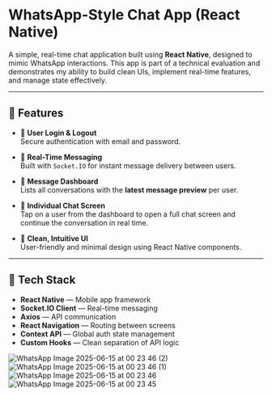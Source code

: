 # WhatsApp-Style Chat App (React Native)

A simple, real-time chat application built using **React Native**, designed to mimic WhatsApp interactions. This app is part of a technical evaluation and demonstrates my ability to build clean UIs, implement real-time features, and manage state effectively.

---

## 🚀 Features

- 🔐 **User Login & Logout**  
  Secure authentication with email and password.

- 💬 **Real-Time Messaging**  
  Built with `Socket.IO` for instant message delivery between users.

- 📜 **Message Dashboard**  
  Lists all conversations with the **latest message preview** per user.

- 📲 **Individual Chat Screen**  
  Tap on a user from the dashboard to open a full chat screen and continue the conversation in real time.

- 🎨 **Clean, Intuitive UI**  
  User-friendly and minimal design using React Native components.

---

## 🧱 Tech Stack

- **React Native** — Mobile app framework
- **Socket.IO Client** — Real-time messaging
- **Axios** — API communication
- **React Navigation** — Routing between screens
- **Context API** — Global auth state management
- **Custom Hooks** — Clean separation of API logic


![WhatsApp Image 2025-06-15 at 00 23 46 (2)](https://github.com/user-attachments/assets/7c3984e4-2460-4398-b550-0d17dc6f08e0)
![WhatsApp Image 2025-06-15 at 00 23 46 (1)](https://github.com/user-attachments/assets/329c8319-199c-4039-bd1a-f6bc0a27821a)
![WhatsApp Image 2025-06-15 at 00 23 46](https://github.com/user-attachments/assets/ec868a65-37da-4d18-916e-780733ec1d25)
![WhatsApp Image 2025-06-15 at 00 23 45](https://github.com/user-attachments/assets/f14dab78-6e90-48ac-aa39-5ccabd614e15)
